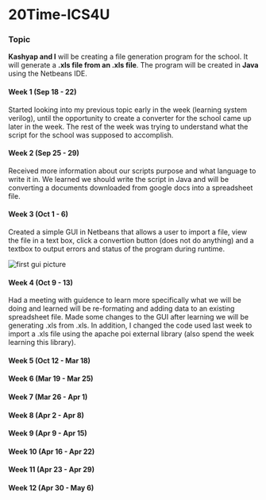 # 20Time-ICS4U

### Topic
**Kashyap and I** will be creating a file generation program for the school. It will generate a **.xls file from an .xls file**. The program will be created in **Java** using the Netbeans IDE.

#### Week 1 (Sep 18 - 22)

Started looking into my previous topic early in the week (learning system verilog), until the opportunity to create a converter for the school came up later in the week. The rest of the week was trying to understand what the script for the school was supposed to accomplish.

#### Week 2 (Sep 25 - 29)

Received more information about our scripts purpose and what language to write it in. We learned we should write the script in Java and will be converting a documents downloaded from google docs into a spreadsheet file.

#### Week 3 (Oct 1 - 6)

Created a simple GUI in Netbeans that allows a user to import a file, view the file in a text box, click a convertion button (does not do anything) and a textbox to output errors and status of the program during runtime. 

![first gui picture](https://i.imgur.com/etpN1hj.png)

#### Week 4 (Oct 9 - 13)

Had a meeting with guidence to learn more specifically what we will be doing and learned will be re-formating and adding data to an existing spreadsheet file. Made some changes to the GUI after learning we will be generating .xls from .xls. In addition, I changed the code used last week to import a .xls file using the apache poi external library (also spend the week learning this library).

#### Week 5 (Oct 12 - Mar 18)

#### Week 6 (Mar 19 - Mar 25)

#### Week 7 (Mar 26 - Apr 1)

#### Week 8 (Apr 2 - Apr 8)

#### Week 9 (Apr 9 - Apr 15)

#### Week 10 (Apr 16 - Apr 22)

#### Week 11 (Apr 23 - Apr 29)

#### Week 12 (Apr 30 - May 6)
